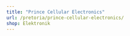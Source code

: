 ```yaml
---
title: "Prince Cellular Electronics"
url: /pretoria/prince-cellular-electronics/
shop: Elektronik
---
```

